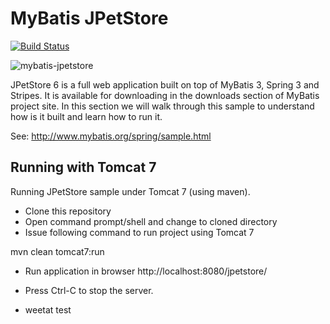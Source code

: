 MyBatis JPetStore
=================

[![Build Status](https://travis-ci.org/mybatis/jpetstore-6.svg?branch=master)](https://travis-ci.org/mybatis/jpetstore-6)

![mybatis-jpetstore](http://mybatis.github.io/images/mybatis-logo.png)

JPetStore 6 is a full web application built on top of MyBatis 3, Spring 3 and Stripes. It is available for downloading in the downloads section of MyBatis project site. In this section we will walk through this sample to understand how is it built and learn how to run it.

See: http://www.mybatis.org/spring/sample.html

## Running with Tomcat 7
Running JPetStore sample under Tomcat 7 (using maven).
- Clone this repository
- Open command prompt/shell and change to cloned directory
- Issue following command to run project using Tomcat 7

mvn clean tomcat7:run

- Run application in browser http://localhost:8080/jpetstore/ 
- Press Ctrl-C to stop the server.

- weetat test
